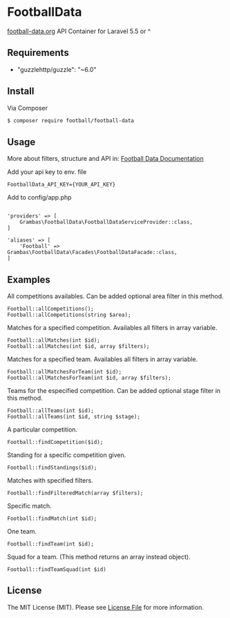 # FootballData


[football-data.org](http://football-data.org) API Container for Laravel 5.5 or ^


## Requirements
-  "guzzlehttp/guzzle": "~6.0"


## Install

Via Composer

``` bash
$ composer require football/football-data
```

## Usage

More about filters, structure and API in:
[Football Data Documentation](https://www.football-data.org/documentation/quickstart)


Add your api key to env. file

```
FootballData_API_KEY={YOUR_API_KEY}
```
Add to config/app.php 
```

'providers' => [
    Grambas\FootballData\FootballDataServiceProvider::class,
]

'aliases' => [
    'Football' => Grambas\FootballData\Facades\FootballDataFacade::class,
]
```

## Examples

All competitions availables. 
Can be added optional area filter in this method.

```
Football::allCompetitions(); 		
Football::allCompetitions(string $area); 		
```	

Matches for a specified competition. 
Availables all filters in array variable.

```
Football::allMatches(int $id); 		
Football::allMatches(int $id, array $filters); 		
```	

Matches for a specified team.
Availables all filters in array variable.

```
Football::allMatchesForTeam(int $id);
Football::allMatchesForTeam(int $id, array $filters);
``` 

Teams for the especified competition.
Can be added optional stage filter in this method.

```
Football::allTeams(int $id);
Football::allTeams(int $id, string $stage);
```

A particular competition.

```
Football::findCompetition($id);
```

Standing for a specific competition given.

```
Football::findStandings($id);
```

Matches with specified filters.

```
Football::findFilteredMatch(array $filters);
```

Specific match.

```
Football::findMatch(int $id);
```

One team.

```
Football::findTeam(int $id);
```

Squad for a team.
(This method returns an array instead object).

```
Football::findTeamSquad(int $id)
```

## License

The MIT License (MIT). Please see [License File](LICENSE.md) for more information.

[link-packagist]: https://packagist.org/packages/grambas/football-data
[link-author]: https://github.com/grambas
